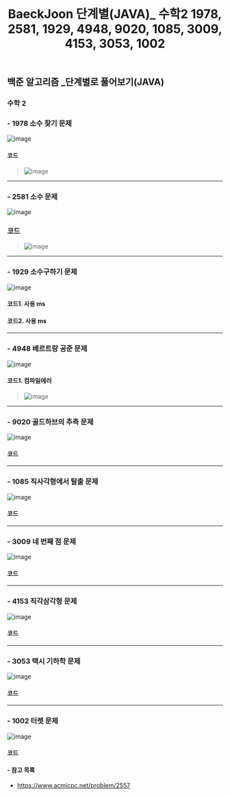 ﻿---
layout: single
title: "BaeckJoon 단계별(JAVA)_ 수학2 1978, 2581, 1929, 4948, 9020, 1085, 3009, 4153, 3053, 1002"
read_time: true
categories: 
 - BaeckJoon 
tags: 
 - Algorithm
 - BaeckJoon 
last_modified_at: '2020-07-18 23:21:00 +0800'
toc: true
toc_sticky: true
toc_label: 목차
---
## 백준 알고리즘 _단계별로 풀어보기(JAVA)
### 수학 2 
### - 1978 소수 찾기 문제
![image](https://user-images.githubusercontent.com/66898243/87558442-12537280-c6f4-11ea-8acc-91451a4199ed.png)

#### 코드
>  ![image](https://user-images.githubusercontent.com/66898243/89734669-7cafc680-da98-11ea-9018-f030b7c19bfc.png)

***
### - 2581 소수 문제
![image](https://user-images.githubusercontent.com/66898243/87558524-27c89c80-c6f4-11ea-9ff0-460c567801bd.png)

### 코드
>  ![image](https://user-images.githubusercontent.com/66898243/89734669-7cafc680-da98-11ea-9018-f030b7c19bfc.png)

***
### - 1929 소수구하기 문제
![image](https://user-images.githubusercontent.com/66898243/87558618-475fc500-c6f4-11ea-9abd-6a3ea07f88b4.png)

#### 코드1. 사용 ms
>  

#### 코드2.  사용 ms
>  

***
### - 4948 베르트랑 공준 문제
![image](https://user-images.githubusercontent.com/66898243/87558751-6b230b00-c6f4-11ea-982a-bf34c1a5f5e2.png)

#### 코드1. 컴파일에러
>  ![image](https://user-images.githubusercontent.com/66898243/90650093-69f67800-e276-11ea-82df-8a4d5699e53b.png)

***
### - 9020 골드하브의 추측 문제
![image](https://user-images.githubusercontent.com/66898243/87558804-7bd38100-c6f4-11ea-9080-0c221c1529ad.png)

#### 코드
>  

***
### - 1085 직사각형에서 탈출 문제
![image](https://user-images.githubusercontent.com/66898243/87559219-f8665f80-c6f4-11ea-8c88-f16a63847960.png)

#### 코드
>  

***
### - 3009 네 번째 점 문제
![image](https://user-images.githubusercontent.com/66898243/87559328-1fbd2c80-c6f5-11ea-9688-4e1173f488fa.png)

#### 코드
>  

***
### - 4153 직각삼각형 문제
![image](https://user-images.githubusercontent.com/66898243/87559535-61e66e00-c6f5-11ea-9aae-2f42f56ac02a.png)

#### 코드
>  

***
### - 3053 택시 기하학 문제
![image](https://user-images.githubusercontent.com/66898243/87558751-6b230b00-c6f4-11ea-982a-bf34c1a5f5e2.png)

#### 코드
> 

***
### - 1002 터렛 문제
![image](https://user-images.githubusercontent.com/66898243/87558751-6b230b00-c6f4-11ea-982a-bf34c1a5f5e2.png)

#### 코드
> 
#### - 참고 목록
- https://www.acmicpc.net/problem/2557